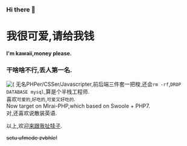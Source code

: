 ### Hi there 👋

# 我很可爱,请给我钱
**I'm kawaii,money please.**

### 干啥啥不行,丢人第一名.  
![\(](https://cdn.jsdelivr.net/gh/KawaiiZapic/KawaiiZapic/\(.gif)
无名PHPer/CSSer/Javascripter,前后端三件套一把梭,还会`rm -rf`,`DROP DATABASE mysql`,算是个半栈工程师.  
喜欢`可爱的`,`好吃的`,`可爱又好吃的`.  
Now target on Mirai-PHP,which based on Swoole + PHP7.  
对,还喜欢说散装英语.

以上,欢迎[来跟我扯犊子](https://i.zapic.cc/).

~~setu ufmede zvbhle!~~
<!--
**KawaiiZapic/KawaiiZapic** is a ✨ _special_ ✨ repository because its `README.md` (this file) appears on your GitHub profile.

Here are some ideas to get you started:

- 🔭 I’m currently working on ...
- 🌱 I’m currently learning ...
- 👯 I’m looking to collaborate on ...
- 🤔 I’m looking for help with ...
- 💬 Ask me about ...
- 📫 How to reach me: ...
- 😄 Pronouns: ...
- ⚡ Fun fact: ...
-->
